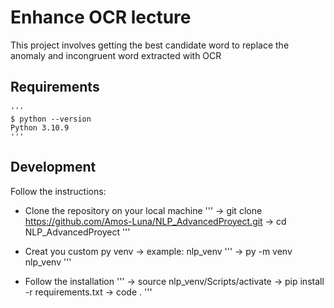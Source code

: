 # Enhance OCR lecture

This project involves getting the best candidate word to replace the anomaly and incongruent word extracted with OCR

## Requirements
    '''
    $ python --version
    Python 3.10.9
    '''
## Development
Follow the instructions:

* Clone the repository on your local machine
'''
    -> git clone https://github.com/Amos-Luna/NLP_AdvancedProyect.git
    -> cd NLP_AdvancedProyect
'''

* Creat you custom py venv -> example: nlp_venv
'''
    -> py -m venv nlp_venv
'''

* Follow the installation
'''
    -> source nlp_venv/Scripts/activate
    -> pip install -r requirements.txt
    -> code .
'''